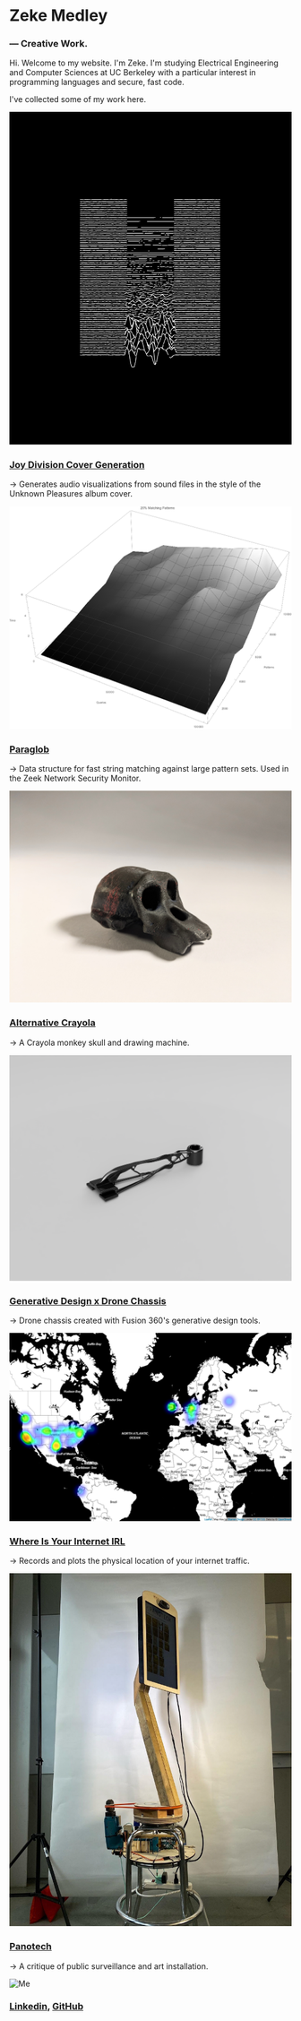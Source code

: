 # Zeke Medley
### — Creative Work.

Hi. Welcome to my website. I'm Zeke. I'm studying Electrical
Engineering and Computer Sciences at UC Berkeley with a particular
interest in programming languages and secure, fast code.

I've collected some of my work here.

[![Unknown Pleasures](media/unknownpleasures.gif)](https://github.com/ZekeMedley/joy-divisions-cover-generation)
### [Joy Division Cover Generation](https://github.com/ZekeMedley/joy-divisions-cover-generation)
→ Generates audio visualizations from sound files in the style of the
Unknown Pleasures album cover.

[![Paraglob](media/paraglob.png)](https://github.com/zeek/paraglob)
### [Paraglob](https://github.com/zeek/paraglob)
→ Data structure for fast string matching against large pattern
sets. Used in the Zeek Network Security Monitor.

[![Alternative Crayola](media/skull.jpg)](alternative-crayola.md)
### [Alternative Crayola](alternative-crayola.md)
→ A Crayola monkey skull and drawing machine.

[![Arm](media/arm.png)](drone-chassis.md)
### [Generative Design x Drone Chassis](drone-chassis.md)
→ Drone chassis created with Fusion 360's generative design tools.

[![Where Is Your Internet?](media/whereisyourinternet.jpg)](https://github.com/ZekeMedley/Where-Is-Your-Internet-IRL)
### [Where Is Your Internet IRL](https://github.com/ZekeMedley/Where-Is-Your-Internet-IRL)
→ Records and plots the physical location of your internet traffic.

[![Panotech](media/panotech.jpg)](panotech.md)
### [Panotech](panotech.md)
→ A critique of public surveillance and art installation.

![Me](media/headshot.JPG)
### [Linkedin](https://www.linkedin.com/in/zeke-medley-b1261a173/), [GitHub](https://github.com/ZekeMedley/)


